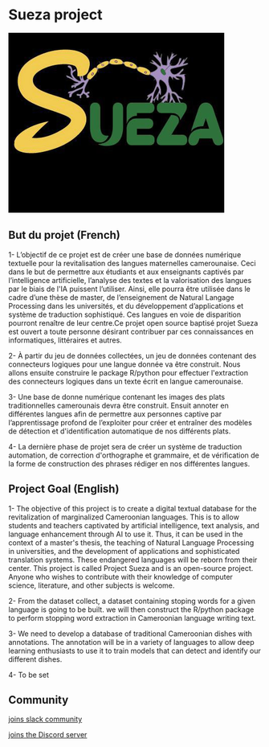 # Sueza project
![fg](https://github.com/B23579/Sueza_project/blob/main/sueza.jpg)
## But du projet (French)
  1- L’objectif de ce projet est de créer une base de données numérique textuelle pour la revitalisation des langues maternelles camerounaise. Ceci dans le but de permettre aux étudiants et aux enseignants captivés par l’intelligence artificielle, l’analyse des textes et la valorisation des langues par le biais de l'IA puissent l’utiliser. Ainsi, elle pourra être utilisée dans le cadre d’une thèse de master, de l’enseignement de Natural Langage Processing dans les universités, et du développement d’applications et système de traduction sophistiqué. Ces langues en voie de disparition pourront renaître de leur centre.Ce projet open source baptisé projet Sueza est ouvert a toute personne désirant contribuer par ces connaissances en informatiques, littéraires et autres. 
  
 2- À partir du jeu de données collectées, un jeu de données contenant des connecteurs logiques pour une langue donnée va être construit. Nous allons ensuite construire le package R/python pour effectuer l'extraction des connecteurs logiques dans un texte écrit en langue camerounaise. 

3- Une base de donne numérique contenant les images des plats traditionnelles camerounais devra être construit. Ensuit annoter en différentes langues afin de permettre aux personnes captive par l’apprentissage profond de l’exploiter pour créer et entraîner des modèles de détection et d'identification automatique de nos différents plats. 


4- La dernière phase de projet sera de créer un système de traduction automation, de correction d'orthographe et grammaire, et de vérification de la forme de construction des phrases rédiger en nos différentes langues. 

## Project Goal (English)

1- The objective of this project is to create a digital textual database for the revitalization of marginalized Cameroonian languages. This is to allow students and teachers captivated by artificial intelligence, text analysis, and language enhancement through AI to use it. Thus, it can be used in the context of a master's thesis, the teaching of Natural Language Processing in universities, and the development of applications and sophisticated translation systems. These endangered languages will be reborn from their center. This project is called Project Sueza and is an open-source project. Anyone who wishes to contribute with their knowledge of computer science, literature, and other subjects is welcome. 

2- From the dataset collect, a dataset containing stoping words for a given language is going to be built. we will then construct the R/python package to perform stopping word extraction in Cameroonian language writing text. 

3- We need to develop a database of traditional Cameroonian dishes with annotations. The annotation will be in a variety of languages to allow deep learning enthusiasts to use it to train models that can detect and identify our different dishes. 

4- To be set


## Community


[joins slack community](https://join.slack.com/t/suezaproject/shared_invite/zt-16inb8g5x-zlloXg1tMc6OyuCkIh6WHQ)


[joins the Discord server](https://discord.gg/dkybZNCD)


